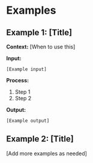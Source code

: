 # Examples

## Example 1: [Title]

**Context:** [When to use this]

**Input:**
```
[Example input]
```

**Process:**
1. Step 1
2. Step 2

**Output:**
```
[Example output]
```

## Example 2: [Title]

[Add more examples as needed]
